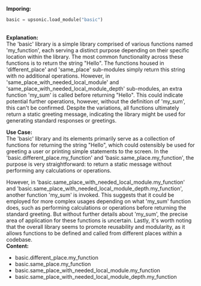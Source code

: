 <b class="custom_code_highlight_green">Imporing:</b><br>
```python
basic = upsonic.load_module("basic")
```
<br><b class="custom_code_highlight_green">Explanation:</b><br>The 'basic' library is a simple library comprised of various functions named 'my_function', each serving a distinct purpose depending on their specific location within the library. The most common functionality across these functions is to return the string "Hello". The functions housed in 'different_place' and 'same_place' sub-modules simply return this string with no additional operations. However, in 'same_place_with_needed_local_module' and 'same_place_with_needed_local_module_depth' sub-modules, an extra function 'my_sum' is called before returning "Hello". This could indicate potential further operations, however, without the definition of 'my_sum', this can't be confirmed. Despite the variations, all functions ultimately return a static greeting message, indicating the library might be used for generating standard responses or greetings.

<b class="custom_code_highlight_green">Use Case:</b><br>The 'basic' library and its elements primarily serve as a collection of functions for returning the string "Hello", which could ostensibly be used for greeting a user or printing simple statements to the screen. In the 'basic.different_place.my_function' and 'basic.same_place.my_function', the purpose is very straightforward: to return a static message without performing any calculations or operations.

However, in 'basic.same_place_with_needed_local_module.my_function' and 'basic.same_place_with_needed_local_module_depth.my_function', another function 'my_sum' is invoked. This suggests that it could be employed for more complex usages depending on what 'my_sum' function does, such as performing calculations or operations before returning the standard greeting. But without further details about 'my_sum', the precise area of application for these functions is uncertain. Lastly, it's worth noting that the overall library seems to promote reusability and modularity, as it allows functions to be defined and called from different places within a codebase.
<br><b class="custom_code_highlight_green">Content:</b><br>
  - basic.different_place.my_function
  - basic.same_place.my_function
  - basic.same_place_with_needed_local_module.my_function
  - basic.same_place_with_needed_local_module_depth.my_function
